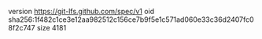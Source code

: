 version https://git-lfs.github.com/spec/v1
oid sha256:1f482c1ce3e12aa982512c156ce7b9f5e1c571ad060e33c36d2407fc08f2c747
size 4181

